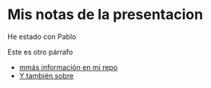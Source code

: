 # Mis notas de la presentacion






He estado con Pablo

Este es otro párrafo

- [mmás información en mi repo](https://blabala)
- [Y también sobre](https://aaaa)
